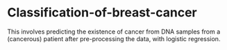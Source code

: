 # Classification-of-breast-cancer
This involves predicting the existence of cancer from DNA samples from a (cancerous) patient after pre-processing the data, with logistic regression.
